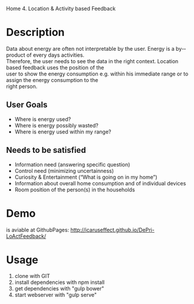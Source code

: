 Home 4. Location & Activity based Feedback

# Description

Data about energy are often not interpretable by the user. Energy is a by-­‐product of every days activities.  
Therefore, the user needs to see the data in the right context. Location based feedback uses the position of the  
user to show the energy consumption e.g. within his immediate range or to assign the energy consumption to the  
right person.  

## User Goals
 
- Where is energy used?  
- Where is energy possibly wasted?  
- Where is energy used within my range?  

## Needs to be satisfied

- Information need (answering specific question)
- Control need (minimizing uncertainness)
- Curiosity & Entertainment (“What is going on in my home”)
- Information about overall home consumption and of individual devices
- Room position of the person(s) in the households

# Demo

is aviable at GithubPages: http://icaruseffect.github.io/DePri-LoActFeedback/

# Usage

1. clone with GIT
2. install dependencies with npm install
3. get dependencies with "gulp bower"
4. start webserver with "gulp serve"
